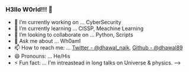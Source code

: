 ### H3llo W0rld!!! 🙏

- 🔭 I’m currently working on ... CyberSecurity
- 🌱 I’m currently learning ... CISSP, Meachine Learning
- 👯 I’m looking to collaborate on ... Python, Scripts
- 💬 Ask me about ... Wh0amI
- 📫 How to reach me: ... [Twitter - @dhawal_naik](https://twitter.com/dhawal_naik), [Github - @dhawal89](https://github.com/dhawal89)
- 😄 Pronouns: ... He/His
- ⚡ Fun fact: ... I'm intreastead in long talks on Universe & physics.
-->
